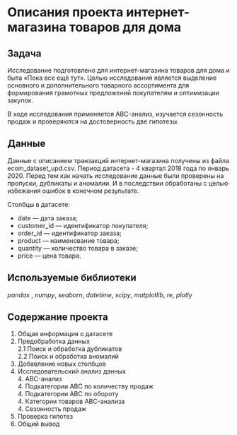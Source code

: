 # Описания проекта интернет-магазина товаров для дома

## Задача

Исследование подготовлено для интернет-магазина товаров для дома и быта «Пока все ещё тут». Целью исследования является выделение основного и дополнительного товарного ассортимента для формирования грамотных предложений покупателям и оптимизации закупок.

В ходе исследования применяется ABC-анализ, изучается сезонность продаж и проверяются на достоверность две гипотезы.

## Данные

Данные с описанием транзакций интернет-магазина получены из файла ecom_dataset_upd.csv. Период датасета - 4 квартал 2018 года по январь 2020. Перед тем как начать исследование данные были проверены на пропуски, дубликаты и аномалии. И в последствии обработаны с целью избежания ошибок в конечном результате.

Столбцы в датасете:

- date — дата заказа;
- customer_id — идентификатор покупателя;
- order_id — идентификатор заказа;
- product — наименование товара;
- quantity — количество товара в заказе;
- price — цена товара.

## Используемые библиотеки
*pandas* , *numpy*, *seaborn*, *datetime*, *scipy*, *matplotlib*, *re*, *plotly*

## Содержание проекта
1.  Общая информация о датасете  
2.  Предобработка данных  
   2.1  Поиск и обработка дубликатов  
   2.2  Поиск и обработка аномалий  
3.  Добавление новых столбцов  
4.  Исследовательский анализ данных  
    4.  ABC-анализ  
    4.  Подкатегории ABC по количеству продаж  
    4.  Подкатегории ABC по обороту  
    4.  Категории товаров ABC-анализа  
    4.  Сезонность продаж  
5.  Проверка гипотез  
6.  Общий вывод  
